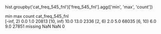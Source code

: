 hist.groupby('cat_freq_545_fnl')['freq_545_fnl'].agg(['min', 'max', 'count'])

min	max	count
cat_freq_545_fnl			
[-inf, 2)	0.0	1.0	20813
[10, inf)	10.0	13.0	2336
[2, 6)	2.0	5.0	68035
[6, 10)	6.0	9.0	27851
missing	NaN	NaN	0


